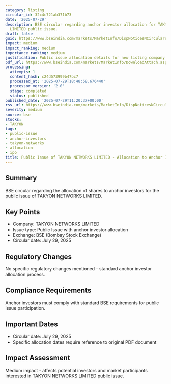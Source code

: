 ```yaml
---
category: listing
circular_id: 32c4c721ab371b73
date: '2025-07-29'
description: BSE circular regarding anchor investor allocation for TAKYON NETWORKS
  LIMITED public issue.
draft: false
guid: https://www.bseindia.com/markets/MarketInfo/DispNoticesNCirculars.aspx?Noticeid={FDFA1329-5087-4ED5-A121-0F3AD1B1D209}&noticeno=20250729-17&dt=07/29/2025&icount=17&totcount=71&flag=0
impact: medium
impact_ranking: medium
importance_ranking: medium
justification: Public issue allocation details for new listing company
pdf_url: https://www.bseindia.com/markets/MarketInfo/DownloadAttach.aspx?id=20250729-17&attachedId=534b55c2-b27d-4174-9733-dfb38ec05be4
processing:
  attempts: 1
  content_hash: c24d573999b47bc7
  processed_at: '2025-07-29T18:48:58.676440'
  processor_version: '2.0'
  stage: completed
  status: published
published_date: '2025-07-29T11:20:37+00:00'
rss_url: https://www.bseindia.com/markets/MarketInfo/DispNoticesNCirculars.aspx?Noticeid={FDFA1329-5087-4ED5-A121-0F3AD1B1D209}&noticeno=20250729-17&dt=07/29/2025&icount=17&totcount=71&flag=0
severity: medium
source: bse
stocks:
- TAKYON
tags:
- public-issue
- anchor-investors
- takyon-networks
- allocation
- ipo
title: Public Issue of TAKYON NETWORKS LIMITED - Allocation to Anchor Investors
---
```


## Summary

BSE circular regarding the allocation of shares to anchor investors for the public issue of TAKYON NETWORKS LIMITED.

## Key Points

- Company: TAKYON NETWORKS LIMITED
- Issue type: Public Issue with anchor investor allocation
- Exchange: BSE (Bombay Stock Exchange)
- Circular date: July 29, 2025

## Regulatory Changes

No specific regulatory changes mentioned - standard anchor investor allocation process.

## Compliance Requirements

Anchor investors must comply with standard BSE requirements for public issue participation.

## Important Dates

- Circular date: July 29, 2025
- Specific allocation dates require reference to original PDF document

## Impact Assessment

Medium impact - affects potential investors and market participants interested in TAKYON NETWORKS LIMITED public issue.